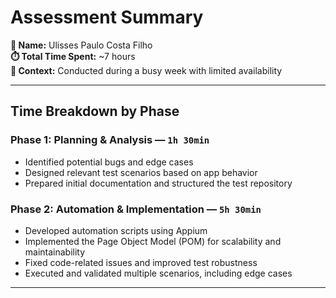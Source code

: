 # Assessment Summary

**👤 Name:** Ulisses Paulo Costa Filho  
**⏱️ Total Time Spent:** ~7 hours  
**📅 Context:** Conducted during a busy week with limited availability

---

## Time Breakdown by Phase

### Phase 1: Planning & Analysis — `1h 30min`
- Identified potential bugs and edge cases  
- Designed relevant test scenarios based on app behavior  
- Prepared initial documentation and structured the test repository

### Phase 2: Automation & Implementation — `5h 30min`
- Developed automation scripts using Appium  
- Implemented the Page Object Model (POM) for scalability and maintainability  
- Fixed code-related issues and improved test robustness  
- Executed and validated multiple scenarios, including edge cases

---
